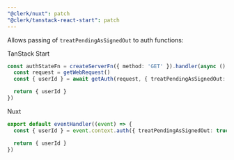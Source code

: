 ```yaml
---
"@clerk/nuxt": patch
"@clerk/tanstack-react-start": patch
---
```


Allows passing of `treatPendingAsSignedOut` to auth functions:

TanStack Start

```ts
const authStateFn = createServerFn({ method: 'GET' }).handler(async () => {
  const request = getWebRequest()
  const { userId } = await getAuth(request, { treatPendingAsSignedOut: true })

  return { userId }
})
```
Nuxt

```ts
export default eventHandler((event) => {
  const { userId } = event.context.auth({ treatPendingAsSignedOut: true })

  return { userId }
})
```
